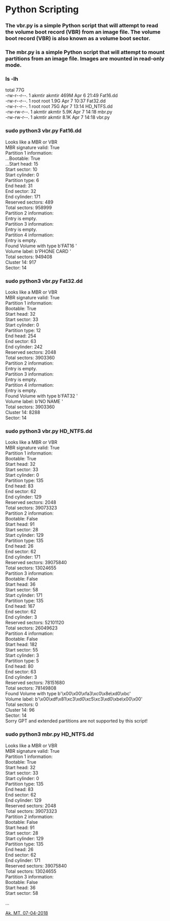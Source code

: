 # Python Scripting 

### The vbr.py is a simple Python script that will attempt to read the volume boot record (VBR) from an image file. The  volume boot record (VBR) is also known as a volume boot sector.


### The mbr.py is a simple Python script that will attempt to mount partitions from an image file. Images are mounted in read-only mode.



### ls -lh
total 77G  
-rw-r--r--. 1 akmtir akmtir 469M Apr  6 21:49 Fat16.dd  
-rw-r--r--. 1 root   root   1.9G Apr  7 10:37 Fat32.dd  
-rw-r--r--. 1 root   root    75G Apr  7 13:14 HD_NTFS.dd  
-rw-rw-r--. 1 akmtir akmtir 5.9K Apr  7 14:18 mbr.py  
-rw-rw-r--. 1 akmtir akmtir 8.1K Apr  7 14:18 vbr.py  


### sudo python3 vbr.py Fat16.dd
Looks like a MBR or VBR  
MBR signature valid: True  
Partition 1 information:  
	...Bootable: True  
...Start head: 15  
	Start sector: 10  
	Start cylinder: 0  
	Partition type: 6  
	End head: 31  
	End sector: 32  
	End cylinder: 171  
	Reserved sectors: 489  
	Total sectors: 958999  
Partition 2 information:  
	Entry is empty.  
Partition 3 information:  
	Entry is empty.  
Partition 4 information:  
	Entry is empty.  
Found Volume with type b'FAT16   '  
Volume label: b'PHONE CARD '  
Total sectors: 949408  
Cluster 14: 917  
Sector: 14  


### sudo python3 vbr.py Fat32.dd 
Looks like a MBR or VBR  
MBR signature valid: True  
Partition 1 information:  
	Bootable: True  
	Start head: 32  
	Start sector: 33  
	Start cylinder: 0  
	Partition type: 12  
	End head: 254  
	End sector: 63  
	End cylinder: 242  
	Reserved sectors: 2048  
	Total sectors: 3903360  
Partition 2 information:  
	Entry is empty.  
Partition 3 information:  
	Entry is empty.  
Partition 4 information:  
	Entry is empty.  
Found Volume with type b'FAT32   '  
Volume label: b'NO NAME    '  
Total sectors: 3903360  
Cluster 14: 8288  
Sector: 14  


### sudo python3 vbr.py HD_NTFS.dd 
Looks like a MBR or VBR  
MBR signature valid: True  
Partition 1 information:  
	Bootable: True  
	Start head: 32  
	Start sector: 33  
	Start cylinder: 0  
	Partition type: 135  
	End head: 83  
	End sector: 62  
	End cylinder: 129  
	Reserved sectors: 2048  
	Total sectors: 39073323  
Partition 2 information:  
	Bootable: False  
	Start head: 91  
	Start sector: 28  
	Start cylinder: 129  
	Partition type: 135  
	End head: 26  
	End sector: 62  
	End cylinder: 171  
	Reserved sectors: 39075840  
	Total sectors: 13024655  
Partition 3 information:  
	Bootable: False  
	Start head: 36  
	Start sector: 58  
	Start cylinder: 171  
	Partition type: 135  
	End head: 167  
	End sector: 62  
	End cylinder: 3  
	Reserved sectors: 52101120  
	Total sectors: 26049623  
Partition 4 information:  
	Bootable: False  
	Start head: 182  
	Start sector: 55  
	Start cylinder: 3  
	Partition type: 5  
	End head: 80  
	End sector: 63  
	End cylinder: 3  
	Reserved sectors: 78151680  
	Total sectors: 78149808  
Found Volume with type b'\x00\x00\xfa3\xc0\x8e\xd0\xbc'  
Volume label: b'\x00\xdf\x81\xc3\xd0\xc5\xc3\xd0\xbe\x00\x00'  
Total sectors: 0  
Cluster 14: 96  
Sector: 14  
Sorry GPT and extended partitions are not supported by this script!  


### sudo python3 mbr.py HD_NTFS.dd 
Looks like a MBR or VBR  
MBR signature valid: True  
Partition 1 information:  
	Bootable: True  
	Start head: 32  
	Start sector: 33  
	Start cylinder: 0  
	Partition type: 135  
	End head: 83  
	End sector: 62  
	End cylinder: 129  
	Reserved sectors: 2048  
	Total sectors: 39073323  
Partition 2 information:  
	Bootable: False  
	Start head: 91  
	Start sector: 28  
	Start cylinder: 129  
	Partition type: 135  
	End head: 26  
	End sector: 62  
	End cylinder: 171  
	Reserved sectors: 39075840  
	Total sectors: 13024655  
Partition 3 information:  
	Bootable: False  
	Start head: 36  
	Start sector: 58  

...  


[Ak. MT. 07-04-2018](http://www.akmtir.com/)


